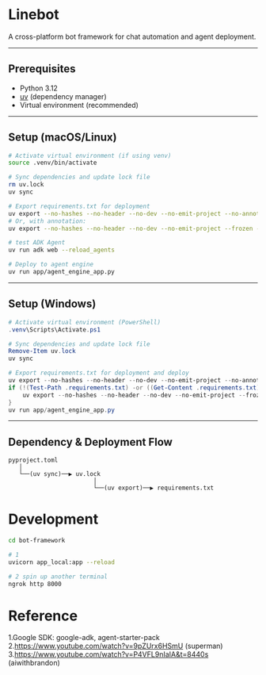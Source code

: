 # Linebot

A cross-platform bot framework for chat automation and agent deployment.

---

## Prerequisites
- Python 3.12
- [uv](https://github.com/astral-sh/uv) (dependency manager)
- Virtual environment (recommended)

---

## Setup (macOS/Linux)

```sh
# Activate virtual environment (if using venv)
source .venv/bin/activate

# Sync dependencies and update lock file
rm uv.lock
uv sync

# Export requirements.txt for deployment
uv export --no-hashes --no-header --no-dev --no-emit-project --no-annotate --frozen -o .requirements.txt
# Or, with annotation:
uv export --no-hashes --no-header --no-dev --no-emit-project --frozen -o .requirements.txt

# test ADK Agent
uv run adk web --reload_agents

# Deploy to agent engine
uv run app/agent_engine_app.py
```

---

## Setup (Windows)

```powershell
# Activate virtual environment (PowerShell)
.venv\Scripts\Activate.ps1

# Sync dependencies and update lock file
Remove-Item uv.lock
uv sync

# Export requirements.txt for deployment and deploy
uv export --no-hashes --no-header --no-dev --no-emit-project --no-annotate --frozen -o .requirements.txt
if (!(Test-Path .requirements.txt) -or ((Get-Content .requirements.txt).Length -eq 0)) {
    uv export --no-hashes --no-header --no-dev --no-emit-project --frozen -o .requirements.txt
}
uv run app/agent_engine_app.py
```

---

## Dependency & Deployment Flow

```
pyproject.toml
   │
   └──(uv sync)──▶ uv.lock
                        │
                        └──(uv export)──▶ requirements.txt
```


# Development 
```bash
cd bot-framework

# 1 
uvicorn app_local:app --reload

# 2 spin up another terminal 
ngrok http 8000
```


# Reference

1.Google SDK: google-adk, agent-starter-pack<br>
2.https://www.youtube.com/watch?v=9pZUrx6HSmU (superman)<br>
3.https://www.youtube.com/watch?v=P4VFL9nIaIA&t=8440s (aiwithbrandon)<br>